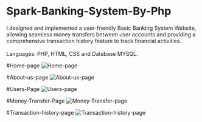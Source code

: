 # Spark-Banking-System-By-Php

I designed and implemented a user-friendly Basic Banking System Website, allowing seamless money transfers between user accounts and providing a comprehensive transaction history feature to track financial activities.<br><br>
Languages: PHP, HTML, CSS and Database MYSQL.


#Home-page
![Home-page](https://github.com/Ayush-Gupta5/Spark-Banking-System-By-Php/assets/143918681/a0518494-00fc-448a-b9a8-18efa5dc4757)


#About-us-page
![About-us-page](https://github.com/Ayush-Gupta5/Spark-Banking-System-By-Php/assets/143918681/05123b1f-4315-4870-aea3-602d45a506d3)


#Users-Page
![Users-page](https://github.com/Ayush-Gupta5/Spark-Banking-System-By-Php/assets/143918681/50c17969-947d-44aa-928e-e884bd569fd5)


#Money-Transfer-Page
![Money-Transfer-page](https://github.com/Ayush-Gupta5/Spark-Banking-System-By-Php/assets/143918681/c3f687d9-7d50-470a-b4d6-712cbbe53562)


#Transaction-history-page
![Transaction-history-page](https://github.com/Ayush-Gupta5/Spark-Banking-System-By-Php/assets/143918681/6c6c18cb-7e25-407b-b149-1fbd1b99bd30)





